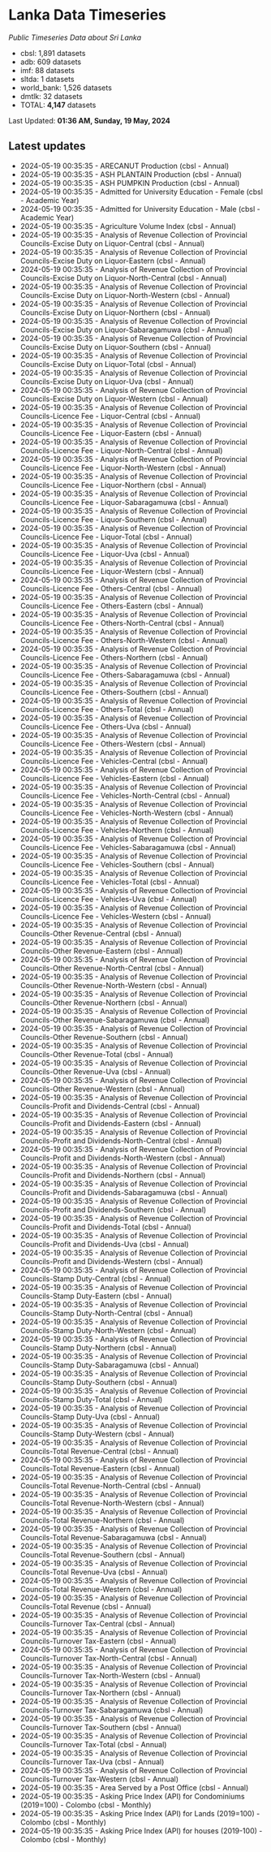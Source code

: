 # Lanka Data Timeseries
*Public Timeseries Data about Sri Lanka*

* cbsl: 1,891 datasets
* adb: 609 datasets
* imf: 88 datasets
* sltda: 1 datasets
* world_bank: 1,526 datasets
* dmtlk: 32 datasets
* TOTAL: **4,147** datasets

Last Updated: **01:36 AM, Sunday, 19 May, 2024**

## Latest updates

* 2024-05-19 00:35:35 - ARECANUT Production (cbsl - Annual)
* 2024-05-19 00:35:35 - ASH PLANTAIN Production (cbsl - Annual)
* 2024-05-19 00:35:35 - ASH PUMPKIN Production (cbsl - Annual)
* 2024-05-19 00:35:35 - Admitted for University Education - Female (cbsl - Academic Year)
* 2024-05-19 00:35:35 - Admitted for University Education - Male (cbsl - Academic Year)
* 2024-05-19 00:35:35 - Agriculture Volume Index (cbsl - Annual)
* 2024-05-19 00:35:35 - Analysis of Revenue Collection of Provincial Councils-Excise Duty on Liquor-Central (cbsl - Annual)
* 2024-05-19 00:35:35 - Analysis of Revenue Collection of Provincial Councils-Excise Duty on Liquor-Eastern (cbsl - Annual)
* 2024-05-19 00:35:35 - Analysis of Revenue Collection of Provincial Councils-Excise Duty on Liquor-North-Central (cbsl - Annual)
* 2024-05-19 00:35:35 - Analysis of Revenue Collection of Provincial Councils-Excise Duty on Liquor-North-Western (cbsl - Annual)
* 2024-05-19 00:35:35 - Analysis of Revenue Collection of Provincial Councils-Excise Duty on Liquor-Northern (cbsl - Annual)
* 2024-05-19 00:35:35 - Analysis of Revenue Collection of Provincial Councils-Excise Duty on Liquor-Sabaragamuwa (cbsl - Annual)
* 2024-05-19 00:35:35 - Analysis of Revenue Collection of Provincial Councils-Excise Duty on Liquor-Southern (cbsl - Annual)
* 2024-05-19 00:35:35 - Analysis of Revenue Collection of Provincial Councils-Excise Duty on Liquor-Total (cbsl - Annual)
* 2024-05-19 00:35:35 - Analysis of Revenue Collection of Provincial Councils-Excise Duty on Liquor-Uva (cbsl - Annual)
* 2024-05-19 00:35:35 - Analysis of Revenue Collection of Provincial Councils-Excise Duty on Liquor-Western (cbsl - Annual)
* 2024-05-19 00:35:35 - Analysis of Revenue Collection of Provincial Councils-Licence Fee - Liquor-Central (cbsl - Annual)
* 2024-05-19 00:35:35 - Analysis of Revenue Collection of Provincial Councils-Licence Fee - Liquor-Eastern (cbsl - Annual)
* 2024-05-19 00:35:35 - Analysis of Revenue Collection of Provincial Councils-Licence Fee - Liquor-North-Central (cbsl - Annual)
* 2024-05-19 00:35:35 - Analysis of Revenue Collection of Provincial Councils-Licence Fee - Liquor-North-Western (cbsl - Annual)
* 2024-05-19 00:35:35 - Analysis of Revenue Collection of Provincial Councils-Licence Fee - Liquor-Northern (cbsl - Annual)
* 2024-05-19 00:35:35 - Analysis of Revenue Collection of Provincial Councils-Licence Fee - Liquor-Sabaragamuwa (cbsl - Annual)
* 2024-05-19 00:35:35 - Analysis of Revenue Collection of Provincial Councils-Licence Fee - Liquor-Southern (cbsl - Annual)
* 2024-05-19 00:35:35 - Analysis of Revenue Collection of Provincial Councils-Licence Fee - Liquor-Total (cbsl - Annual)
* 2024-05-19 00:35:35 - Analysis of Revenue Collection of Provincial Councils-Licence Fee - Liquor-Uva (cbsl - Annual)
* 2024-05-19 00:35:35 - Analysis of Revenue Collection of Provincial Councils-Licence Fee - Liquor-Western (cbsl - Annual)
* 2024-05-19 00:35:35 - Analysis of Revenue Collection of Provincial Councils-Licence Fee - Others-Central (cbsl - Annual)
* 2024-05-19 00:35:35 - Analysis of Revenue Collection of Provincial Councils-Licence Fee - Others-Eastern (cbsl - Annual)
* 2024-05-19 00:35:35 - Analysis of Revenue Collection of Provincial Councils-Licence Fee - Others-North-Central (cbsl - Annual)
* 2024-05-19 00:35:35 - Analysis of Revenue Collection of Provincial Councils-Licence Fee - Others-North-Western (cbsl - Annual)
* 2024-05-19 00:35:35 - Analysis of Revenue Collection of Provincial Councils-Licence Fee - Others-Northern (cbsl - Annual)
* 2024-05-19 00:35:35 - Analysis of Revenue Collection of Provincial Councils-Licence Fee - Others-Sabaragamuwa (cbsl - Annual)
* 2024-05-19 00:35:35 - Analysis of Revenue Collection of Provincial Councils-Licence Fee - Others-Southern (cbsl - Annual)
* 2024-05-19 00:35:35 - Analysis of Revenue Collection of Provincial Councils-Licence Fee - Others-Total (cbsl - Annual)
* 2024-05-19 00:35:35 - Analysis of Revenue Collection of Provincial Councils-Licence Fee - Others-Uva (cbsl - Annual)
* 2024-05-19 00:35:35 - Analysis of Revenue Collection of Provincial Councils-Licence Fee - Others-Western (cbsl - Annual)
* 2024-05-19 00:35:35 - Analysis of Revenue Collection of Provincial Councils-Licence Fee - Vehicles-Central (cbsl - Annual)
* 2024-05-19 00:35:35 - Analysis of Revenue Collection of Provincial Councils-Licence Fee - Vehicles-Eastern (cbsl - Annual)
* 2024-05-19 00:35:35 - Analysis of Revenue Collection of Provincial Councils-Licence Fee - Vehicles-North-Central (cbsl - Annual)
* 2024-05-19 00:35:35 - Analysis of Revenue Collection of Provincial Councils-Licence Fee - Vehicles-North-Western (cbsl - Annual)
* 2024-05-19 00:35:35 - Analysis of Revenue Collection of Provincial Councils-Licence Fee - Vehicles-Northern (cbsl - Annual)
* 2024-05-19 00:35:35 - Analysis of Revenue Collection of Provincial Councils-Licence Fee - Vehicles-Sabaragamuwa (cbsl - Annual)
* 2024-05-19 00:35:35 - Analysis of Revenue Collection of Provincial Councils-Licence Fee - Vehicles-Southern (cbsl - Annual)
* 2024-05-19 00:35:35 - Analysis of Revenue Collection of Provincial Councils-Licence Fee - Vehicles-Total (cbsl - Annual)
* 2024-05-19 00:35:35 - Analysis of Revenue Collection of Provincial Councils-Licence Fee - Vehicles-Uva (cbsl - Annual)
* 2024-05-19 00:35:35 - Analysis of Revenue Collection of Provincial Councils-Licence Fee - Vehicles-Western (cbsl - Annual)
* 2024-05-19 00:35:35 - Analysis of Revenue Collection of Provincial Councils-Other Revenue-Central (cbsl - Annual)
* 2024-05-19 00:35:35 - Analysis of Revenue Collection of Provincial Councils-Other Revenue-Eastern (cbsl - Annual)
* 2024-05-19 00:35:35 - Analysis of Revenue Collection of Provincial Councils-Other Revenue-North-Central (cbsl - Annual)
* 2024-05-19 00:35:35 - Analysis of Revenue Collection of Provincial Councils-Other Revenue-North-Western (cbsl - Annual)
* 2024-05-19 00:35:35 - Analysis of Revenue Collection of Provincial Councils-Other Revenue-Northern (cbsl - Annual)
* 2024-05-19 00:35:35 - Analysis of Revenue Collection of Provincial Councils-Other Revenue-Sabaragamuwa (cbsl - Annual)
* 2024-05-19 00:35:35 - Analysis of Revenue Collection of Provincial Councils-Other Revenue-Southern (cbsl - Annual)
* 2024-05-19 00:35:35 - Analysis of Revenue Collection of Provincial Councils-Other Revenue-Total (cbsl - Annual)
* 2024-05-19 00:35:35 - Analysis of Revenue Collection of Provincial Councils-Other Revenue-Uva (cbsl - Annual)
* 2024-05-19 00:35:35 - Analysis of Revenue Collection of Provincial Councils-Other Revenue-Western (cbsl - Annual)
* 2024-05-19 00:35:35 - Analysis of Revenue Collection of Provincial Councils-Profit and Dividends-Central (cbsl - Annual)
* 2024-05-19 00:35:35 - Analysis of Revenue Collection of Provincial Councils-Profit and Dividends-Eastern (cbsl - Annual)
* 2024-05-19 00:35:35 - Analysis of Revenue Collection of Provincial Councils-Profit and Dividends-North-Central (cbsl - Annual)
* 2024-05-19 00:35:35 - Analysis of Revenue Collection of Provincial Councils-Profit and Dividends-North-Western (cbsl - Annual)
* 2024-05-19 00:35:35 - Analysis of Revenue Collection of Provincial Councils-Profit and Dividends-Northern (cbsl - Annual)
* 2024-05-19 00:35:35 - Analysis of Revenue Collection of Provincial Councils-Profit and Dividends-Sabaragamuwa (cbsl - Annual)
* 2024-05-19 00:35:35 - Analysis of Revenue Collection of Provincial Councils-Profit and Dividends-Southern (cbsl - Annual)
* 2024-05-19 00:35:35 - Analysis of Revenue Collection of Provincial Councils-Profit and Dividends-Total (cbsl - Annual)
* 2024-05-19 00:35:35 - Analysis of Revenue Collection of Provincial Councils-Profit and Dividends-Uva (cbsl - Annual)
* 2024-05-19 00:35:35 - Analysis of Revenue Collection of Provincial Councils-Profit and Dividends-Western (cbsl - Annual)
* 2024-05-19 00:35:35 - Analysis of Revenue Collection of Provincial Councils-Stamp Duty-Central (cbsl - Annual)
* 2024-05-19 00:35:35 - Analysis of Revenue Collection of Provincial Councils-Stamp Duty-Eastern (cbsl - Annual)
* 2024-05-19 00:35:35 - Analysis of Revenue Collection of Provincial Councils-Stamp Duty-North-Central (cbsl - Annual)
* 2024-05-19 00:35:35 - Analysis of Revenue Collection of Provincial Councils-Stamp Duty-North-Western (cbsl - Annual)
* 2024-05-19 00:35:35 - Analysis of Revenue Collection of Provincial Councils-Stamp Duty-Northern (cbsl - Annual)
* 2024-05-19 00:35:35 - Analysis of Revenue Collection of Provincial Councils-Stamp Duty-Sabaragamuwa (cbsl - Annual)
* 2024-05-19 00:35:35 - Analysis of Revenue Collection of Provincial Councils-Stamp Duty-Southern (cbsl - Annual)
* 2024-05-19 00:35:35 - Analysis of Revenue Collection of Provincial Councils-Stamp Duty-Total (cbsl - Annual)
* 2024-05-19 00:35:35 - Analysis of Revenue Collection of Provincial Councils-Stamp Duty-Uva (cbsl - Annual)
* 2024-05-19 00:35:35 - Analysis of Revenue Collection of Provincial Councils-Stamp Duty-Western (cbsl - Annual)
* 2024-05-19 00:35:35 - Analysis of Revenue Collection of Provincial Councils-Total Revenue-Central (cbsl - Annual)
* 2024-05-19 00:35:35 - Analysis of Revenue Collection of Provincial Councils-Total Revenue-Eastern (cbsl - Annual)
* 2024-05-19 00:35:35 - Analysis of Revenue Collection of Provincial Councils-Total Revenue-North-Central (cbsl - Annual)
* 2024-05-19 00:35:35 - Analysis of Revenue Collection of Provincial Councils-Total Revenue-North-Western (cbsl - Annual)
* 2024-05-19 00:35:35 - Analysis of Revenue Collection of Provincial Councils-Total Revenue-Northern (cbsl - Annual)
* 2024-05-19 00:35:35 - Analysis of Revenue Collection of Provincial Councils-Total Revenue-Sabaragamuwa (cbsl - Annual)
* 2024-05-19 00:35:35 - Analysis of Revenue Collection of Provincial Councils-Total Revenue-Southern (cbsl - Annual)
* 2024-05-19 00:35:35 - Analysis of Revenue Collection of Provincial Councils-Total Revenue-Uva (cbsl - Annual)
* 2024-05-19 00:35:35 - Analysis of Revenue Collection of Provincial Councils-Total Revenue-Western (cbsl - Annual)
* 2024-05-19 00:35:35 - Analysis of Revenue Collection of Provincial Councils-Total Revenue (cbsl - Annual)
* 2024-05-19 00:35:35 - Analysis of Revenue Collection of Provincial Councils-Turnover Tax-Central (cbsl - Annual)
* 2024-05-19 00:35:35 - Analysis of Revenue Collection of Provincial Councils-Turnover Tax-Eastern (cbsl - Annual)
* 2024-05-19 00:35:35 - Analysis of Revenue Collection of Provincial Councils-Turnover Tax-North-Central (cbsl - Annual)
* 2024-05-19 00:35:35 - Analysis of Revenue Collection of Provincial Councils-Turnover Tax-North-Western (cbsl - Annual)
* 2024-05-19 00:35:35 - Analysis of Revenue Collection of Provincial Councils-Turnover Tax-Northern (cbsl - Annual)
* 2024-05-19 00:35:35 - Analysis of Revenue Collection of Provincial Councils-Turnover Tax-Sabaragamuwa (cbsl - Annual)
* 2024-05-19 00:35:35 - Analysis of Revenue Collection of Provincial Councils-Turnover Tax-Southern (cbsl - Annual)
* 2024-05-19 00:35:35 - Analysis of Revenue Collection of Provincial Councils-Turnover Tax-Total (cbsl - Annual)
* 2024-05-19 00:35:35 - Analysis of Revenue Collection of Provincial Councils-Turnover Tax-Uva (cbsl - Annual)
* 2024-05-19 00:35:35 - Analysis of Revenue Collection of Provincial Councils-Turnover Tax-Western (cbsl - Annual)
* 2024-05-19 00:35:35 - Area Served by a Post Office (cbsl - Annual)
* 2024-05-19 00:35:35 - Asking Price Index (API) for Condominiums (2019=100) - Colombo (cbsl - Monthly)
* 2024-05-19 00:35:35 - Asking Price Index (API) for Lands (2019=100) - Colombo (cbsl - Monthly)
* 2024-05-19 00:35:35 - Asking Price Index (API) for houses (2019-100) - Colombo (cbsl - Monthly)
